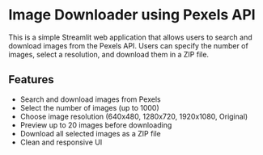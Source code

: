 # Image Downloader using Pexels API  

This is a simple Streamlit web application that allows users to search and download images from the Pexels API. Users can specify the number of images, select a resolution, and download them in a ZIP file.

## Features  

- Search and download images from Pexels  
- Select the number of images (up to 1000)  
- Choose image resolution (640x480, 1280x720, 1920x1080, Original)  
- Preview up to 20 images before downloading  
- Download all selected images as a ZIP file  
- Clean and responsive UI  

